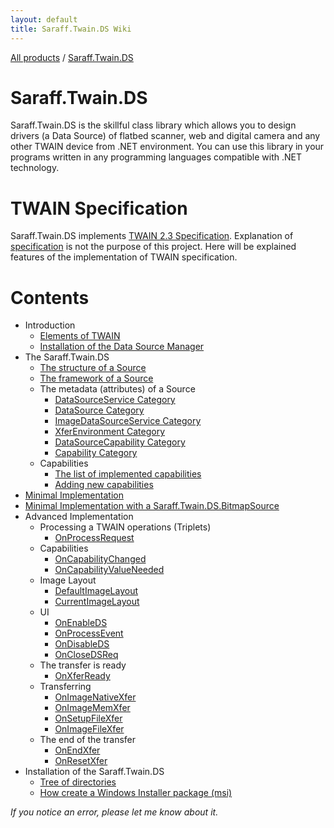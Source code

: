 ```yaml
---
layout: default
title: Saraff.Twain.DS Wiki
---
```

[All products](../../) / [Saraff.Twain.DS](../)

# Saraff.Twain.DS
Saraff.Twain.DS is the skillful class library which allows you to design drivers (a Data Source) of flatbed scanner, web and digital camera and any other TWAIN device from .NET environment. You can use this library in your programs written in any programming languages compatible with .NET technology. 
# TWAIN Specification 
Saraff.Twain.DS implements [TWAIN 2.3 Specification](http://twain.org/specification). Explanation of [specification](http://twain.org/specification) is not the purpose of this project. Here will be explained features of the implementation of TWAIN specification.
# Contents
* Introduction
	* [Elements of TWAIN](./w0100.md)
	* [Installation of the Data Source Manager](./w0200.md)
* The Saraff.Twain.DS
	* [The structure of a Source](./w1100.md)
	* [The framework of a Source](./w1200.md)
	* The metadata (attributes) of a Source
		* [DataSourceService Category](./w1310.md)
		* [DataSource Category](./w1320.md)
		* [ImageDataSourceService Category](./w1330.md)
		* [XferEnvironment Category](./w1340.md)
		* [DataSourceCapability Category](./w1350.md)
		* [Capability Category](./w1360.md)
	* Capabilities
		* [The list of implemented capabilities](./w1410.md)
		* [Adding new capabilities](./w1420.md)
* [Minimal Implementation](./w2000.md)
* [Minimal Implementation with a Saraff.Twain.DS.BitmapSource](./w3000.md)
* Advanced Implementation
	* Processing a TWAIN operations (Triplets)
		* [OnProcessRequest](./w4110.md)
	* Capabilities
		* [OnCapabilityChanged](./w4210.md)
		* [OnCapabilityValueNeeded](./w4220.md)
	* Image Layout
		* [DefaultImageLayout](./w4310.md)
		* [CurrentImageLayout](./w4320.md)
	* UI
		* [OnEnableDS](./w4410.md)
		* [OnProcessEvent](./w4420.md)
		* [OnDisableDS](./w4430.md)
		* [OnCloseDSReq](./w4440)
	* The transfer is ready
		* [OnXferReady](./w4510.md)
	* Transferring
		* [OnImageNativeXfer](./w4610.md)
		* [OnImageMemXfer](./w4620.md)
		* [OnSetupFileXfer](./w4630.md)
		* [OnImageFileXfer](./w4640.md)
	* The end of the transfer
		* [OnEndXfer](./w4710.md)
		* [OnResetXfer](./w4720.md)
* Installation of the Saraff.Twain.DS
	* [Tree of directories](./w5100.md)
	* [How create a Windows Installer package (msi)](./w5200.md)

_If you notice an error, please let me know about it._
